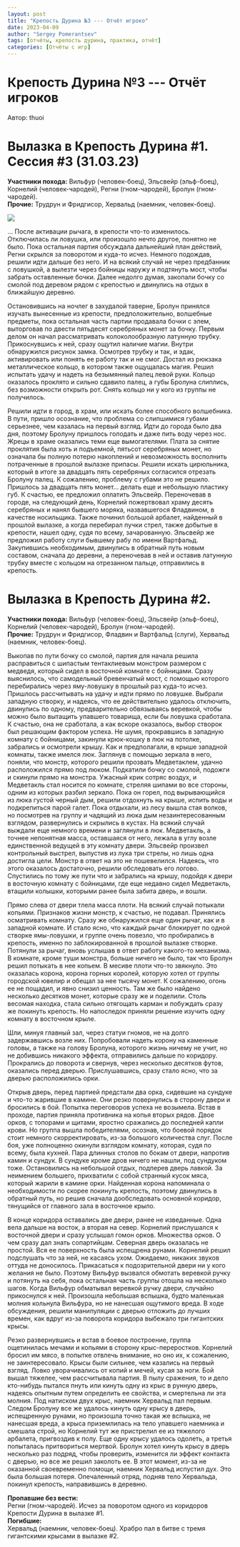```yaml
---
layout: post
title: "Крепость Дурина №3 --- Отчёт игроко"
date: 2023-04-09
author: "Sergey Pomerantsev"
tags: [отчёты, крепость дурина, практика, отчёт]
categories: [Отчёты с игр]
---
```


# Крепость Дурина №3 --- Отчёт игроков

Автор: thuoi

# Вылазка в Крепость Дурина #1. Сессия #3 (31.03.23)

**Участники похода:** Вильфур (человек-боец), Эльсвейр (эльф-боец), Корнелий (человек-чародей), Регни (гном-чародей), Бролун (гном-чародей).   
**Прочие:** Трудрун и Фридгисор, Хервальд (наемник, человек-боец). 

![](/images/_durin_Map_09.04.23.png)

... После активации рычага, в крепости что-то изменилось. Отключилась ли ловушка, или произошло нечто другое, понятно не было. Пока остальная партия обсуждала дальнейший план действий, Регни скрылся за поворотом и куда-то исчез. Немного подождав, решили идти дальше без него. И на всякий случай не через предбанник с ловушкой, а вылезти через бойницы наружу и подтянуть мост, чтобы забрать оставленные бочки. Далее недолго думая, закопали бочку со смолой под деревом рядом с крепостью и двинулись на отдых в ближайшую деревню. 

Остановившись на ночлег в захудалой таверне, Бролун принялся изучать вынесенные из крепости, предположительно, волшебные предметы, пока остальная часть партии продавала бочки с элем, выторговав по двести пятьдесят серебряных монет за бочку. Первым делом он начал рассматривать колоколообразную латунную трубку. Прикоснувшись к ней, сразу ощутил наличие магии. Внутри обнаружился рисунок замка. Осмотрев трубку и так, и эдак, активировать или понять ее работу так и не смог. Достал из рюкзака металлическое кольцо, в котором также ощущалась магия. Решил испытать удачу и надеть на безымянный палец левой руки. Кольцо оказалось проклято и сильно сдавило палец, а губы Бролуна слиплись, без возможности открыть рот. Снять кольцо ни у кого из группы не получилось. 

Решили идти в город, в храм, или искать более способного волшебника. В пути, пришло осознание, что проблема со слипшимися губами серьезнее, чем казалась на первый взгляд. Идти до города было два дня, поэтому Бролуну пришлось голодать и даже пить воду через нос. Жрецы в храме оказались теми еще вымогателями. Плата за снятие проклятия была хоть и подъемной, пятьсот серебряных монет, но означала бы полную потерю накоплений и невозможность восполнить потраченные в прошлой вылазке припасы. Решили искать цирюльника, который в итоге за двадцать пять серебряных согласился отрезать Бролуну палец. К сожалению, проблему с губами это не решило. Пришлось за двадцать пять монет... делать еще и небольшую пластику губ. К счастью, ее предложил оплатить Эльсвейр. Переночевав в городе, на следующий день, Корнелий пожертвовал храму десять серебряных и нанял бывшего моряка, назвавшегося Фладвином, в качестве носильщика. Также починил большой арбалет, найденный в прошлой вылазке, а когда перебирал пучки стрел, также добытые в крепости, нашел одну, судя по всему, зачарованную. Эльсвейр же предложил работу слуги бывшему рабу по имени Вартфальд. Закупившись необходимым, двинулись в обратный путь новым составом, сначала до деревни, а переночевав в ней и оставив латунную трубку вместе с кольцом на отрезанном пальце, отправились в крепость. 

# Вылазка в Крепость Дурина #2.

**Участники похода:** Вильфур (человек-боец), Эльсвейр (эльф-боец), Корнелий (человек-чародей), Бролун (гном-чародей).   
**Прочие:** Трудрун и Фридгисор, Фладвин и Вартфальд (слуги), Хервальд (наемник, человек-боец). 

Выкопав по пути бочку со смолой, партия для начала решила расправиться с шипастым тентаклиевым монстром размером с медведя, который сидел в восточной комнате с бойницами. Сразу выяснилось, что самодельный бревенчатый мост, с помощью которого перебирались через яму-ловушку в прошлый раз куда-то исчез. Пришлось рассчитывать на удачу и идти прямо по ловушке. Выбрали западную створку, и надеясь, что ее действительно удалось отключить, двинулись по одному, предварительно обвязываясь веревкой, чтобы можно было вытащить упавшего товарища, если бы ловушка сработала. К счастью, она не сработала, а как вскоре оказалось, выбор створок был решающим фактором успеха. Не шумя, прокравшись в западную комнату с бойницами, закинули крюк-кошку в люк на потолке, забрались и осмотрели крышу. Как и предполагали, в крыше западной комнаты, также имелся люк. Заглянув с помощью зеркала в него, поняли, что монстр, которого решили прозвать Медветаклем, удачно расположился прямо под люком. Подкатили бочку со смолой, подожги и скинули прямо на монстра. Ужасный крик сотряс воздух, и Медветакль стал носится по комнате, стреляя шипами во все стороны, одним из которых разбил зеркало. Пока он горел, под вырывающийся из люка густой черный дым, решили отдохнуть на крыше, испить воды и подкрепиться парой галет. Пока отдыхали, из лесу вышла стая волков, но посмотрев на группу и чадящий из люка дым незаинтересованным взглядом, развернулись и скрылись в кустах. На всякий случай выждали еще немного времени и заглянули в люк. Медветакль, а точнее непонятная масса, оставшаяся от него, лежала в углу возле единственной ведущей в эту комнату двери. Эльсвейр произвел контрольный выстрел, выпустив из лука три стрелы, но лишь одна достигла цели. Монстр в ответ на это не пошевелился. Надеясь, что этого оказалось достаточно, решили обследовать его логово. Спустились по тому же пути что и забрались на крышу, подойдя к двери в восточную комнату с бойницами, где еще недавно сидел Медветакль, втащили колышки, которыми ранее была забита дверь, и вошли. 

Прямо слева от двери тлела масса плоти. На всякий случай потыкали копьями. Признаков жизни монстр, к счастью, не подавал. Принялись осматривать комнату. Сразу же обнаружился еще один рычаг, как и в западной комнате. И стало ясно, что каждый рычаг блокирует по одной створке ямы-ловушки, и группе очень повезло, что пробирались в крепость, именно по заблокированной в прошлой вылазке створке. Потянули за рычаг, вновь услышав в ответ работу какого-то механизма. В комнате, кроме туши монстра, больше ничего не было, так что Бролун решил потыкать в нее копьем. В месиве плоти что-то звякнуло. Это оказалась корона, корона горных королей, которую хотел от группы городской ювелир и обещал за нее тысячу монет. К сожалению, огонь ее не пощадил, и явно снизил ценность. Там же было найдено несколько десятков монет, которые сразу же и поделили. Столь весомая находка, стала сильно отягощать карман и побуждать сразу же покинуть крепость. Но напоследок приняли решение изучить одну комнату в восточном крыле. 

Шли, минуя главный зал, через статуи гномов, не на долго задержавшись возле них. Попробовали надеть корону на каменные головы, а также на голову Бролуна, которого жизнь ничему не учит, но не добившись никакого эффекта, отправились дальше по коридору. Прокрались до поворота и свернув, через несколько десятков футов, оказались перед дверью. Прислушавшись, сразу стало ясно, что за дверью расположились орки. 

Открыв дверь, перед партией предстали два орка, сидевшие на сундуке и что-то жарившие в камине. Они резко повернулись в сторону двери и бросились в бой. Попытка переговоров успеха не возымела. Встав в проходе, партия приняла противника на копья вторых рядов. Двое орков, с топорами и щитами, яростно сражались до последней капли крови. Но группа вышла победителями, осознав, что боевой порядок стоит немного скорректировать, из-за большого количества слуг. После боя, уже полноценно окинули взглядом комнату, которая, судя по всему, была кухней. Пара длинных столов по бокам от двери, напротив камин и сундук. В сундуке кроме дров ничего не нашли, под сундуком тоже. Остановились на небольшой отдых, подперев дверь лавкой. За неимением большего, прихватили с собой странный кусок мяса, который жарили в камине орки. Найденная корона напоминала о необходимости по скорее покинуть крепость, поэтому двинулись в обратный путь, но решив сначала дообследовать основной коридор, тянущийся от главного зала в восточное крыло. 

В конце коридора оставались две двери, ранее не изведанные. Одна вела дальше на восток, а вторая на север. Корнелий прислушался к восточной двери и сразу услышал гомон орков. Множества орков. О чем сразу дал знать сопартийцам. Северная дверь оказалась не простой. Вся ее поверхность была испещрена рунами. Корнелий решил подслушать что за ней, не касаясь ухом. Ожидаемо, никаких звуков оттуда не доносилось. Прикасаться к подозрительной двери ни у кого желания не было. Поэтому Вильфур вызвался обмотать веревкой ручку и потянуть на себя, пока остальная часть группы отошла на несколько шагов. Когда Вильфур обматывал веревкой ручку двери, случайно прикоснулся к ней. Произошла небольшая вспышка, будто маленькая молния кольнула Вильфура, но не нанесшая ощутимого вреда. В ходе обсуждения, решили манипуляции с дверью отложить до лучших времен, как вдруг из-за поворота коридора выбежало три гигантских крысы. 

Резко развернувшись и встав в боевое построение, группа ощетинилась мечами и копьями в сторону крыс-переростков. Корнелий бросил им мясо, в попытке отвлечь внимание, но оно их, к сожалению, не заинтересовало. Крысы были сильнее, чем казались на первый взгляд. Ловко уворачивались от копий и мечей, кусая за ноги. Бой вышал тяжелее, чем рассчитывала партия. В пылу сражения, то и дело кто-нибудь пытался пнуть или кинуть одну из крыс в рунную дверь, надеясь опытным путем определить ее свойства, и смертельна ли эта молния. Под натиском двух крыс, наемник Хервальд пал первым. Следом Бролуну все же удалось кинуть одну крысу в дверь, испещренную рунами, но произошла точно такая же вспышка, не нанесшая вреда, а крыса приземлилась на тело упавшего наемника и смешала строй, но Корнелий тут же пристрелил ее из тяжелого арбалета, пригвоздив к полу. Еще одну крысу удалось одолеть, а третья попыталась притвориться мертвой. Бролун хотел кинуть крысу в дверь несколько раз подряд, чтобы проверить, изменится ли эффект контакта с дверью, но все же решил заколоть ее. В этот момент, из-за не оказанной своевременно помощи, наемник Хервальд испустил дух. Это была большая потеря. Опечаленный отряд, подняв тело Хервальда, покинул крепость, направившись в деревню.

**Пропавшие без вести:**  
Регни (гном-чародей). Исчез за поворотом одного из коридоров Крепости Дурина в вылазке #1.  
**Погибшие:**  
Хервальд (наемник, человек-боец). Храбро пал в битве с тремя гигантскими крысами в вылазке #2.
